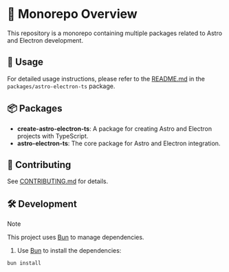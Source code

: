 # 🚀 Monorepo Overview

This repository is a monorepo containing multiple packages related to Astro and Electron development.

## 📖 Usage

For detailed usage instructions, please refer to the [README.md](packages/astro-electron-ts/README.md) in the `packages/astro-electron-ts` package.

## 📦 Packages

- **create-astro-electron-ts**: A package for creating Astro and Electron projects with TypeScript.
- **astro-electron-ts**: The core package for Astro and Electron integration.

## 🧰 Contributing

See [CONTRIBUTING.md](CONTRIBUTING.md) for details.

## 🛠️ Development

> [!NOTE]
> This project uses [Bun](https://bun.sh/) to manage dependencies.

1. Use [Bun](https://bun.sh/) to install the dependencies:

```bash
bun install
```
